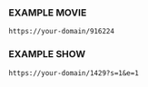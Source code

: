 
### EXAMPLE MOVIE
```
https://your-domain/916224
```

### EXAMPLE SHOW
```
https://your-domain/1429?s=1&e=1
```
